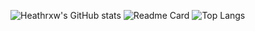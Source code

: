 ![Heathrxw's GitHub stats](https://github-readme-stats.vercel.app/api?username=Heathrxw&count_private=true&show_icons=true&theme=radical)
![Readme Card](https://github-readme-stats.vercel.app/api/pin/?username=Heathrxw&repo=Hypixel-Stat-Tracker&theme=radical)
![Top Langs](https://github-readme-stats.vercel.app/api/top-langs/?username=Heathrxw&langs_count=8&theme=radical)
